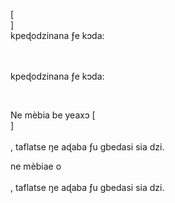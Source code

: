 [<br host>]<br action>kpeɖodzinana ƒe kɔda:<br code>

<br url><br action>kpeɖodzinana ƒe kɔda:

<br code>

Ne mèbia be yeaxɔ [<br host>]<br url><br action>, taflatse ŋe aɖaba ƒu gbedasi sia dzi.

ne mèbiae o<br url><br action>, taflatse ŋe aɖaba ƒu gbedasi sia dzi.
